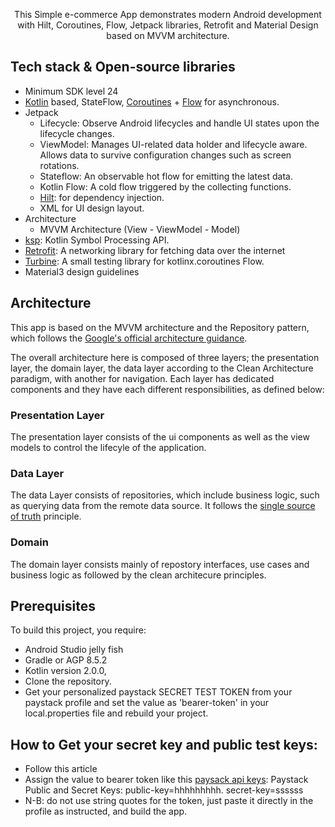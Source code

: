 <p align="center">  
This Simple e-commerce App demonstrates modern Android development with Hilt, Coroutines, Flow, Jetpack libraries, Retrofit and Material Design based on MVVM architecture.

<p align="center">
</p>


## Tech stack & Open-source libraries
- Minimum SDK level 24
- [Kotlin](https://kotlinlang.org/) based, StateFlow, [Coroutines](https://github.com/Kotlin/kotlinx.coroutines) + [Flow](https://kotlin.github.io/kotlinx.coroutines/kotlinx-coroutines-core/kotlinx.coroutines.flow/) for asynchronous.
- Jetpack
  - Lifecycle: Observe Android lifecycles and handle UI states upon the lifecycle changes.
  - ViewModel: Manages UI-related data holder and lifecycle aware. Allows data to survive configuration changes such as screen rotations.
  - Stateflow: An observable hot flow for emitting the latest data.
  - Kotlin Flow: A cold flow triggered by the collecting functions.
  - [Hilt](https://dagger.dev/hilt/): for dependency injection.
  - XML for UI design layout.
- Architecture
  - MVVM Architecture (View - ViewModel - Model)
- [ksp](https://github.com/google/ksp): Kotlin Symbol Processing API.
- [Retrofit](https://github.com/square/retrofit): A networking library for fetching data over the internet
- [Turbine](https://github.com/cashapp/turbine): A small testing library for kotlinx.coroutines Flow.
- Material3 design guidelines
  
## Architecture
This app is based on the MVVM architecture and the Repository pattern, which follows the [Google's official architecture guidance](https://developer.android.com/topic/architecture).

The overall architecture here is composed of three layers; the presentation layer, the domain layer, the data layer according to the Clean Architecture paradigm, with another for navigation. Each layer has dedicated components and they have each different responsibilities, as defined below:

### Presentation Layer
The presentation layer consists of the ui components as well as the view models to control the lifecyle of the application.

### Data Layer
The data Layer consists of repositories, which include business logic, such as querying data from the remote data source. It follows the [single source of truth](https://en.wikipedia.org/wiki/Single_source_of_truth) principle.<br>

### Domain
The domain layer consists mainly of repostory interfaces, use cases and business logic as followed by the clean architecure principles.


## Prerequisites
To build this project, you require:

- Android Studio jelly fish
- Gradle or AGP 8.5.2
- Kotlin version 2.0.0,
- Clone the repository.
- Get your personalized paystack SECRET TEST TOKEN from your paystack profile and set the value as 'bearer-token' in your local.properties file and rebuild your project.
## How to Get your secret key and public test keys:
- Follow this article
- Assign the value to bearer token like this [paysack api keys](https://support.paystack.com/hc/en-us/articles/360009881600-Paystack-Test-Keys-Live-Keys-and-Webhooks): Paystack Public and Secret Keys:
  public-key=hhhhhhhhh.
  secret-key=ssssss
- N-B: do not use string quotes for the token, just paste it directly in the profile as instructed, and build the app.

